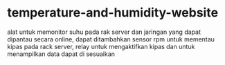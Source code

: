 # temperature-and-humidity-website

alat untuk memonitor suhu pada rak server dan jaringan yang dapat dipantau secara online,
dapat ditambahkan sensor rpm untuk mementau kipas pada rack server,
relay untuk mengaktifkan kipas dan untuk menampilkan data dapat di sesuaikan
